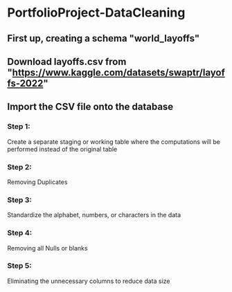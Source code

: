 # PortfolioProject-DataCleaning

## First up, creating a schema "world_layoffs"
## Download layoffs.csv from "https://www.kaggle.com/datasets/swaptr/layoffs-2022"
## Import the CSV file onto the database

### Step 1:
Create a separate staging or working table where the computations will be performed instead of the original table

### Step 2:
Removing Duplicates

### Step 3:
Standardize the alphabet, numbers, or characters in the data

### Step 4:
Removing all Nulls or blanks

### Step 5:
Eliminating the unnecessary columns to reduce data size
